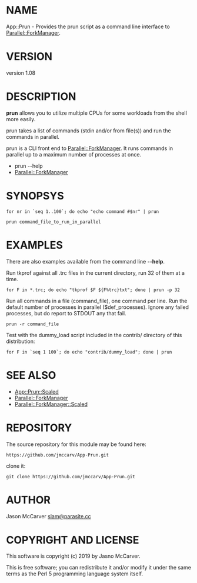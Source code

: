 # NAME

App::Prun - Provides the prun script as a command line interface to [Parallel::ForkManager](https://metacpan.org/pod/Parallel::ForkManager).

# VERSION

version 1.08

# DESCRIPTION

**prun** allows you to utilize multiple CPUs
for some workloads from the shell more easily.

prun takes a list of commands (stdin and/or from file(s)) and run the commands
in parallel.

prun is a CLI front end to [Parallel::ForkManager](https://metacpan.org/pod/Parallel::ForkManager). It runs commands in
parallel up to a maximum number of processes at once.

- prun --help
- [Parallel::ForkManager](https://metacpan.org/pod/Parallel::ForkManager)

# SYNOPSYS

    for nr in `seq 1..100`; do echo "echo command #$nr" | prun

    prun command_file_to_run_in_parallel

# EXAMPLES

There are also examples available from the command line **--help**.

Run tkprof against all .trc files in the current directory, run 32
of them at a time.

    for F in *.trc; do echo "tkprof $F ${F%trc}txt"; done | prun -p 32

Run all commands in a file (command\_file), one command per line. Run
the default number of processes in parallel ($def\_processes).
Ignore any failed processes, but do report to STDOUT any that fail.

    prun -r command_file

Test with the dummy\_load script included in the contrib/ directory 
of this distribution:

    for F in `seq 1 100`; do echo "contrib/dummy_load"; done | prun

# SEE ALSO

- [App::Prun::Scaled](https://metacpan.org/pod/App::Prun::Scaled)
- [Parallel::ForkManager](https://metacpan.org/pod/Parallel::ForkManager)
- [Parallel::ForkManager::Scaled](https://metacpan.org/pod/Parallel::ForkManager::Scaled)

# REPOSITORY

The source repository for this module may be found here:

    https://github.com/jmccarv/App-Prun.git

clone it:

    git clone https://github.com/jmccarv/App-Prun.git

# AUTHOR

Jason McCarver <slam@parasite.cc>

# COPYRIGHT AND LICENSE

This software is copyright (c) 2019 by Jasno McCarver.

This is free software; you can redistribute it and/or modify it under
the same terms as the Perl 5 programming language system itself.
